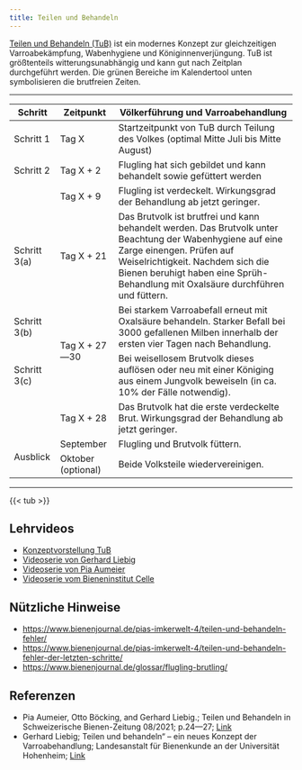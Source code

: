 ```yaml
---
title: Teilen und Behandeln
---
```


[Teilen und Behandeln (TuB)](https://www.laves.niedersachsen.de/startseite/tiere/bienenkunde/informationsmaterial/teilen-und-behandeln-223924.html) ist ein modernes Konzept zur gleichzeitigen Varroabekämpfung, Wabenhygiene und Königinnenverjüngung.
TuB ist größtenteils witterungsunabhängig und kann gut nach Zeitplan durchgeführt werden.
Die grünen Bereiche im Kalendertool unten symbolisieren die brutfreien Zeiten.

---
<table>
    <thead>
        <tr>
            <th>Schritt</th>
            <th>Zeitpunkt</th>
            <th>Völkerführung und Varroabehandlung</th>
        </tr>
    </thead>
    <tbody>
        <tr>
            <td>Schritt 1</td>
            <td>Tag X</td>
            <td>Startzeitpunkt von TuB durch Teilung des Volkes (optimal Mitte Juli bis Mitte August)</td>
        </tr>
        <tr>
            <td>Schritt 2</td>
            <td>Tag X + 2</td>
            <td>Flugling hat sich gebildet und kann behandelt sowie gefüttert werden</td>
        </tr>
        <tr>
            <td></td>
            <td>Tag X + 9</td>
            <td>Flugling ist verdeckelt. Wirkungsgrad der Behandlung ab jetzt geringer.</td>
        </tr>
        <tr>
            <td>Schritt 3(a)</td>
            <td>Tag X + 21</td>
            <td>Das Brutvolk ist brutfrei und kann behandelt werden. Das Brutvolk unter Beachtung der Wabenhygiene auf eine Zarge einengen. Prüfen auf Weiselrichtigkeit. Nachdem sich die Bienen beruhigt haben eine Sprüh-Behandlung mit Oxalsäure durchführen und füttern.</td>
        </tr>
        <tr>
            <td>Schritt 3(b)</td>
            <td rowspan="2">Tag X + 27—30</td>
            <td>Bei starkem Varroabefall erneut mit Oxalsäure behandeln. Starker Befall bei 3000 gefallenen Milben innerhalb der ersten vier Tagen nach Behandlung.</td>
        </tr>
        <tr>
            <td>Schritt 3(c)</td>
            <td>Bei weisellosem Brutvolk dieses auflösen oder neu mit einer Königing aus einem Jungvolk beweiseln (in ca. 10% der Fälle notwendig).</td>
        </tr>
        <tr>
            <td></td>
            <td>Tag X + 28</td>
            <td>Das Brutvolk hat die erste verdeckelte Brut. Wirkungsgrad der Behandlung ab jetzt geringer.</td>
        </tr>
        <tr>
            <td rowspan="2">Ausblick</td>
            <td>September</td>
            <td>Flugling und Brutvolk füttern.</td>
        </tr>
        <tr>
            <td>Oktober (optional)</td>
            <td>Beide Volksteile wiedervereinigen.</td>
        </tr>
    </tbody>
</table>

---

{{< tub >}}

## Lehrvideos

* [Konzeptvorstellung TuB](https://www.youtube.com/watch?v=Qa2t2GCBqVw)
* [Videoserie von Gerhard Liebig](https://www.youtube.com/watch?v=LnlxzgPWRoo&list=PLi1yvVwwMH4NPHr4Afg6QcU5FVlozfSqb)
* [Videoserie von Pia Aumeier](https://www.youtube.com/watch?v=JDWpynwG8Do&list=PL1erWujjbQVKaJ-D3z1pPOU7V0D2UdsMG)
* [Videoserie vom Bieneninstitut Celle](https://www.youtube.com/watch?v=7zpV4eZLzm0)

## Nützliche Hinweise

* https://www.bienenjournal.de/pias-imkerwelt-4/teilen-und-behandeln-fehler/
* https://www.bienenjournal.de/pias-imkerwelt-4/teilen-und-behandeln-fehler-der-letzten-schritte/
* https://www.bienenjournal.de/glossar/flugling-brutling/

## Referenzen

* Pia Aumeier, Otto Böcking, and Gerhard Liebig.; Teilen und Behandeln in Schweizerische Bienen-Zeitung 08/2021; p.24—27; [Link](https://www.dropbox.com/scl/fo/3yad1g7m9lavdxl9b1nnv/AOM87lRrdKVNsFpks3W-gVM/AKTUELLES/Pr%C3%A4vention%20Varroose?dl=0&preview=8_DieBlaue_TuB.pdf&rlkey=muaguh1h34t6mtl9vuttixzn7&subfolder_nav_tracking=1)
* Gerhard Liebig; Teilen und behandeln“ – ein neues Konzept der Varroabehandlung; Landesanstalt für Bienenkunde an der Universität Hohenheim; [Link](/poster_tub.pdf)
